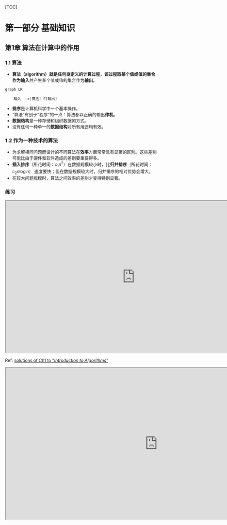 





[TOC]



# 第一部分 基础知识



## 第1章 算法在计算中的作用



### 1.1 算法

- **算法（algorithm）**就是任何良定义的计算过程，该过程取某个值或值的集合作为**输入**并产生某个值或值的集合作为**输出**。

```mermaid
graph LR

    输入 -->|算法| E[输出]
```

- **排序**是计算机科学中一个基本操作。
- “算法”有别于"程序"的一点：算法都以正确的输出**停机**。
- **数据结构**是一种存储和组织数据的方式。
- 没有任何一种单一的**数据结构**对所有用途均有效。



### 1.2 作为一种技术的算法

- 为求解相同问题而设计的不同算法在**效率**方面常常具有显著的区别。这些差别可能比由于硬件和软件造成的差别要重要得多。
- **插入排序**（所花时间：$c_1n^2$）在数据规模较小时，比**归并排序**（所花时间：$c_2n\log n$） 速度要快；但在数据规模较大时，归并排序的相对优势会增大。
- 在较大问题规模时，算法之间效率的差别才变得特别显著。



### 练习

<iframe src="http://nbviewer.jupyter.org/github/iphysresearch/Introduction_to_Algorithms_solution/blob/master/CLRS_1.ipynb" width="850" height="500"></iframe>

Ref: [solutions of Ch1  to "*Introduction to Algorithms*"](http://sites.math.rutgers.edu/~ajl213/CLRS/Ch1.pdf)
<iframe src="http://sites.math.rutgers.edu/~ajl213/CLRS/Ch1.pdf" style="width:1000px; height:500px;" width="100%" height=50%>This browser does not support PDFs. Please download the PDF to view it: <a href="http://sites.math.rutgers.edu/~ajl213/CLRS/Ch1.pdf">Download PDF</a></iframe>







